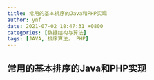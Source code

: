 ```yaml
---
title: 常用的基本排序的Java和PHP实现
author: ynf
date: 2021-07-02 18:47:31 +0800
categories: [数据结构与算法]
tags: [JAVA, 排序算法， PHP]
---
```


## 常用的基本排序的Java和PHP实现



